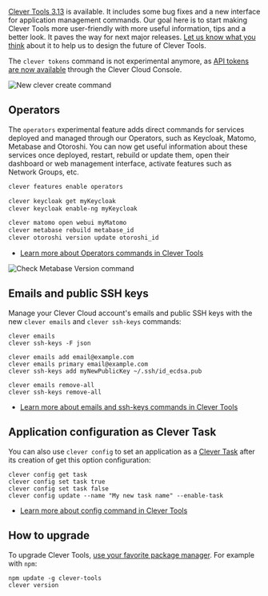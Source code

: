 
[Clever Tools 3.13](https://github.com/CleverCloud/clever-tools/releases/tag/3.13.0) is available. It includes some bug fixes and a new interface for application management commands. Our goal here is to start making Clever Tools more user-friendly with more useful information, tips and a better look. It paves the way for next major releases. [Let us know what you think](https://github.com/CleverCloud/clever-tools/issues) about it to help us to design the future of Clever Tools.

The `clever tokens` command is not experimental anymore, as [API tokens are now available](/developers/changelog/2025/06-05-api-tokens-console-tips/) through the Clever Cloud Console.

![New clever create command](/images/changelog/clever-tools-new-create.webp)

## Operators

The `operators` experimental feature adds direct commands for services deployed and managed through our Operators, such as Keycloak, Matomo, Metabase and Otoroshi. You can now get useful information about these services once deployed, restart, rebuild or update them, open their dashboard or web management interface, activate features such as Network Groups, etc.

```bash
clever features enable operators

clever keycloak get myKeycloak
clever keycloak enable-ng myKeycloak

clever matomo open webui myMatomo
clever metabase rebuild metabase_id
clever otoroshi version update otoroshi_id
```

- [Learn more about Operators commands in Clever Tools](/developers/doc/cli/operators/)

![Check Metabase Version command](/images/changelog/clever-tools-metabase-version-check.webp)

## Emails and public SSH keys

Manage your Clever Cloud account's emails and public SSH keys with the new `clever emails` and `clever ssh-keys` commands:

```
clever emails
clever ssh-keys -F json

clever emails add email@example.com
clever emails primary email@example.com
clever ssh-keys add myNewPublicKey ~/.ssh/id_ecdsa.pub

clever emails remove-all
clever ssh-keys remove-all
```

- [Learn more about emails and ssh-keys commands in Clever Tools](/developers/doc/cli/#emails)

## Application configuration as Clever Task

You can also use `clever config` to set an application as a [Clever Task](/developers/doc/develop/tasks/) after its creation of get this option configuration:

```
clever config get task
clever config set task true
clever config set task false
clever config update --name "My new task name" --enable-task
```

- [Learn more about config command in Clever Tools](/developers/doc/cli/applications/configuration/)

## How to upgrade

To upgrade Clever Tools, [use your favorite package manager](/developers/doc/cli/install/). For example with `npm`:

```
npm update -g clever-tools
clever version
```


